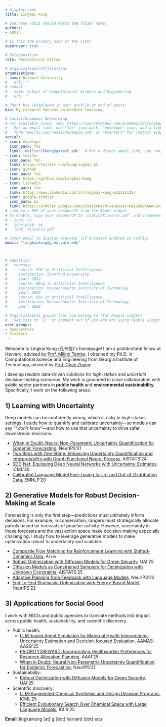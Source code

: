 ```yaml
---
# Display name
title: Lingkai Kong

# Username (this should match the folder name)
authors:
- admin

# Is this the primary user of the site?
superuser: true

# Role/position
role: Postdoctoral Fellow

# Organizations/Affiliations
organizations:
- name: Harvard University
#   url: ""
# school:
# - name: School of Computational Science and Engineering
#   url: ""

# Short bio (displayed in user profile at end of posts)
bio: My research focuses on machine learning.

# Social/Academic Networking
# For available icons, see: https://sourcethemes.com/academic/docs/page-builder/#icons
#   For an email link, use "fas" icon pack, "envelope" icon, and a link in the
#   form "mailto:your-email@example.com" or "#contact" for contact widget.
social:
- icon: envelope
  icon_pack: fas
  link: 'mailto:lkkong@gatech.edu'  # For a direct email link, use "mailto:test@example.org".
- icon: twitter
  icon_pack: fab
  link: https://twitter.com/konglingkai_AI
- icon: github
  icon_pack: fab
  link: https://github.com/Lingkai-Kong
- icon: linkedin
  icon_pack: fab
  link: https://www.linkedin.com/in/lingkai-kong-a12511135/
- icon: google-scholar
  icon_pack: ai
  link: https://scholar.google.com/citations?hl=en&user=k8IUG9cAAAAJ&view_op=list_works&authuser=1&gmla=AJsN-F7LpSeM-cp5ZhDWjJHvrdgXfFQrVeW5z7K86SLD8gf8yQJ7MXqn7F-lXicOpdvSX8PiDT9jWpEMGfi2dZtV-3m9lpVgfv02g__VdQwSqZcruTKSkCI
# Link to a PDF of your resume/CV from the About widget.
# To enable, copy your resume/CV to `static/files/cv.pdf` and uncomment the lines below.
# - icon: cv
#   icon_pack: ai
#   link: files/cv.pdf

# Enter email to display Gravatar (if Gravatar enabled in Config)
email: "lingkaikong@g.harvard.edu"



# education:
#   courses:
#   - course: PhD in Artificial Intelligence
#     institution: Stanford University
#     year: 2012
#   - course: MEng in Artificial Intelligence
#     institution: Massachusetts Institute of Technology
#     year: 2009
#   - course: BSc in Artificial Intelligence
#     institution: Massachusetts Institute of Technology
#     year: 2008

# Organizational groups that you belong to (for People widget)
#   Set this to `[]` or comment out if you are not using People widget.
user_groups:
- Researchers
- Visitors
---
```


Welcome to Lingkai Kong (孔令恺)'s homepage! I am a postdoctoral fellow at Harvard, advised by [Prof. Milind Tambe](https://teamcore.seas.harvard.edu/tambe). I obtained my Ph.D. in Computational Science and Engineering from Georgia Institute of Technology, advised by [Prof. Chao Zhang](http://chaozhang.org/).


I develop *reliable* data-driven solutions for *high-stakes* and *uncertain* decision-making scenarios. My work is grounded in close collaboration with public sector partners in **public health** and **environmental sustainability**. Specifically, I work on the following areas:  

## 1) Learning with Uncertainty
Deep models can be confidently wrong, which is risky in high-stakes settings. I study how to quantify and calibrate uncertainty—so models can say *“I don’t know”*—and how to use that uncertainty to drive safer downstream decisions.  

- [When in Doubt: Neural Non-Parametric Uncertainty Quantification for Epidemic Forecasting](https://arxiv.org/abs/2106.03904), NeurIPS’21  
- [Two Birds with One Stone: Enhancing Uncertainty Quantification and Interpretability with Graph Functional Neural Process](https://proceedings.mlr.press/v238/kong24a/kong24a.pdf), AISTATS’24
- [SDE-Net: Equipping Deep Neural Networks with Uncertainty Estimates](https://arxiv.org/abs/2008.10546), ICML’20  
- [Calibrated Language Model Fine-Tuning for In- and Out-of-Distribution Data](https://arxiv.org/abs/2010.11506), EMNLP’20  
  

## 2) Generative Models for Robust Decision-Making at Scale
Forecasting is only the first step—predictions must ultimately inform decisions. For example, in conservation, rangers must strategically allocate patrols based on forecasts of poacher activity. However, uncertainty in these forecasts and the vast action space make decision-making especially challenging. I study how to leverage generative models to make optimization robust to uncertainty and scalable.

- [Composite Flow Matching for Reinforcement Learning with Shifted-Dynamics Data](https://arxiv.org/abs/2505.23062), Arxiv
- [Robust Optimization with Diffusion Models for Green Security](https://arxiv.org/abs/2503.05730), UAI’25
- [Diffusion Models as Constrained Samplers for Optimization with Unknown Constraints](https://arxiv.org/abs/2402.18012), AISTATS’25
- [Adaptive Planning from Feedback with Language Models](https://arxiv.org/abs/2305.16653), NeurIPS’23   
- [End-to-End Stochastic Optimization with Energy-Based Model](https://arxiv.org/abs/2211.13837), NeurIPS’22  

## 3) Applications for Social Good
I work with NGOs and public agencies to translate methods into impact across public health, sustainability, and scientific discovery.  
- Public health:
  - [LLM-based Agent Simulation for Maternal Health Interventions: Uncertainty Estimation and Decision-focused Evaluation](https://arxiv.org/abs/2503.22719), AAMAS-AASG'25
  - [PRIORITY2REWARD: Incorporating Healthworker Preferences for Resource Allocation Planning](https://ojs.aaai.org/index.php/AAAI/article/view/35375), AAAI'25
  - [When in Doubt: Neural Non-Parametric Uncertainty Quantification for Epidemic Forecasting](https://arxiv.org/abs/2106.03904), NeurIPS’21  
- Sustainability:  
  - [Robust Optimization with Diffusion Models for Green Security](https://arxiv.org/abs/2503.05730), UAI’25  
- Scientific discovery:  
  - [LLM-Augmented Chemical Synthesis and Design Decision Programs](https://www.arxiv.org/abs/2505.07027), ICML'25  
  - [Efficient Evolutionary Search Over Chemical Space with Large Language Models](https://arxiv.org/abs/2406.16976), ICLR’25  

 
**Email**: lingkaikong [at] g [dot] harvard [dot] edu

